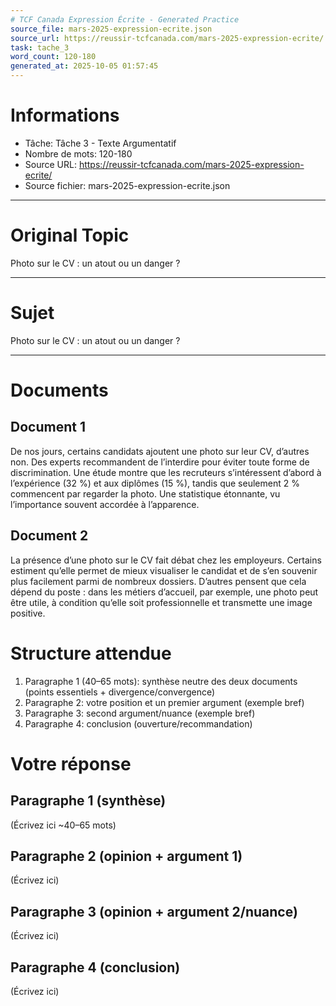 ```yaml
---
# TCF Canada Expression Écrite - Generated Practice
source_file: mars-2025-expression-ecrite.json
source_url: https://reussir-tcfcanada.com/mars-2025-expression-ecrite/
task: tache_3
word_count: 120-180
generated_at: 2025-10-05 01:57:45
---
```


# Informations
- Tâche: Tâche 3 - Texte Argumentatif
- Nombre de mots: 120-180
- Source URL: https://reussir-tcfcanada.com/mars-2025-expression-ecrite/
- Source fichier: mars-2025-expression-ecrite.json

---

# Original Topic
Photo sur le CV : un atout ou un danger ?

---

# Sujet
Photo sur le CV : un atout ou un danger ?

---
# Documents
## Document 1
De nos jours, certains candidats ajoutent une photo sur leur CV, d’autres non. Des experts recommandent de l’interdire pour éviter toute forme de discrimination. Une étude montre que les recruteurs s’intéressent d’abord à l’expérience (32 %) et aux diplômes (15 %), tandis que seulement 2 % commencent par regarder la photo. Une statistique étonnante, vu l’importance souvent accordée à l’apparence.

## Document 2
La présence d’une photo sur le CV fait débat chez les employeurs. Certains estiment qu’elle permet de mieux visualiser le candidat et de s’en souvenir plus facilement parmi de nombreux dossiers. D’autres pensent que cela dépend du poste : dans les métiers d’accueil, par exemple, une photo peut être utile, à condition qu’elle soit professionnelle et transmette une image positive.

# Structure attendue
1) Paragraphe 1 (40–65 mots): synthèse neutre des deux documents (points essentiels + divergence/convergence)
2) Paragraphe 2: votre position et un premier argument (exemple bref)
3) Paragraphe 3: second argument/nuance (exemple bref)
4) Paragraphe 4: conclusion (ouverture/recommandation)

# Votre réponse
## Paragraphe 1 (synthèse)
(Écrivez ici ~40–65 mots)

## Paragraphe 2 (opinion + argument 1)
(Écrivez ici)

## Paragraphe 3 (opinion + argument 2/nuance)
(Écrivez ici)

## Paragraphe 4 (conclusion)
(Écrivez ici)
